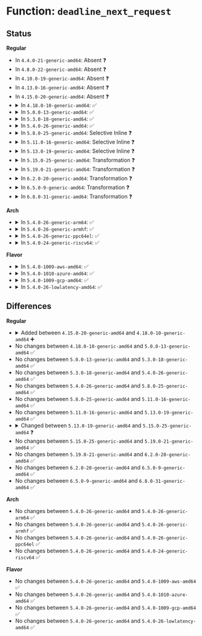 # Function: <code>deadline_next_request</code>

## Status
<b>Regular</b>
<ul>
<li>
In <code>4.4.0-21-generic-amd64</code>: Absent ❓
</li>
<li>
In <code>4.8.0-22-generic-amd64</code>: Absent ❓
</li>
<li>
In <code>4.10.0-19-generic-amd64</code>: Absent ❓
</li>
<li>
In <code>4.13.0-16-generic-amd64</code>: Absent ❓
</li>
<li>
In <code>4.15.0-20-generic-amd64</code>: Absent ❓
</li>
<li>
<details>
<summary>In <code>4.18.0-10-generic-amd64</code>: ✅</summary>

```c
struct request * deadline_next_request(struct deadline_data * dd, int data_dir)
```

```json
{
  "name": "deadline_next_request",
  "collision_type": "Unique Static",
  "inline_type": "No",
  "funcs": [
    {
      "addr": 18446744071583750560,
      "name": "deadline_next_request",
      "external": false,
      "loc": "block/deadline-iosched.c:279",
      "file": "block/deadline-iosched.c",
      "inline": "seen, unknown",
      "caller_inline": [],
      "caller_func": [
        "block/deadline-iosched.c:deadline_dispatch_requests",
        "block/deadline-iosched.c:deadline_dispatch_requests",
        "block/deadline-iosched.c:deadline_dispatch_requests"
      ]
    }
  ],
  "symbols": [
    {
      "addr": 18446744071583750560,
      "name": "deadline_next_request",
      "section": ".text",
      "bind": "STB_LOCAL",
      "size": 163
    }
  ]
}
```
</details>
</li>
<li>
<details>
<summary>In <code>5.0.0-13-generic-amd64</code>: ✅</summary>

```c
struct request * deadline_next_request(struct deadline_data * dd, int data_dir)
```

```json
{
  "name": "deadline_next_request",
  "collision_type": "Unique Static",
  "inline_type": "No",
  "funcs": [
    {
      "addr": 18446744071583858928,
      "name": "deadline_next_request",
      "external": false,
      "loc": "block/mq-deadline.c:236",
      "file": "block/mq-deadline.c",
      "inline": "seen, unknown",
      "caller_inline": [],
      "caller_func": [
        "block/mq-deadline.c:dd_dispatch_request",
        "block/mq-deadline.c:dd_dispatch_request",
        "block/mq-deadline.c:dd_dispatch_request"
      ]
    }
  ],
  "symbols": [
    {
      "addr": 18446744071583858928,
      "name": "deadline_next_request",
      "section": ".text",
      "bind": "STB_LOCAL",
      "size": 201
    }
  ]
}
```
</details>
</li>
<li>
<details>
<summary>In <code>5.3.0-18-generic-amd64</code>: ✅</summary>

```c
struct request * deadline_next_request(struct deadline_data * dd, int data_dir)
```

```json
{
  "name": "deadline_next_request",
  "collision_type": "Unique Static",
  "inline_type": "No",
  "funcs": [
    {
      "addr": 18446744071584049552,
      "name": "deadline_next_request",
      "external": false,
      "loc": "block/mq-deadline.c:237",
      "file": "block/mq-deadline.c",
      "inline": "seen, unknown",
      "caller_inline": [],
      "caller_func": [
        "block/mq-deadline.c:dd_dispatch_request",
        "block/mq-deadline.c:dd_dispatch_request",
        "block/mq-deadline.c:dd_dispatch_request"
      ]
    }
  ],
  "symbols": [
    {
      "addr": 18446744071584049552,
      "name": "deadline_next_request",
      "section": ".text",
      "bind": "STB_LOCAL",
      "size": 221
    }
  ]
}
```
</details>
</li>
<li>
<details>
<summary>In <code>5.4.0-26-generic-amd64</code>: ✅</summary>

```c
struct request * deadline_next_request(struct deadline_data * dd, int data_dir)
```

```json
{
  "name": "deadline_next_request",
  "collision_type": "Unique Static",
  "inline_type": "No",
  "funcs": [
    {
      "addr": 18446744071584172096,
      "name": "deadline_next_request",
      "external": false,
      "loc": "block/mq-deadline.c:237",
      "file": "block/mq-deadline.c",
      "inline": "seen, unknown",
      "caller_inline": [],
      "caller_func": [
        "block/mq-deadline.c:dd_dispatch_request",
        "block/mq-deadline.c:dd_dispatch_request",
        "block/mq-deadline.c:dd_dispatch_request"
      ]
    }
  ],
  "symbols": [
    {
      "addr": 18446744071584172096,
      "name": "deadline_next_request",
      "section": ".text",
      "bind": "STB_LOCAL",
      "size": 221
    }
  ]
}
```
</details>
</li>
<li>
<details>
<summary>In <code>5.8.0-25-generic-amd64</code>: Selective Inline ❓</summary>

```c
struct request * deadline_next_request(struct deadline_data * dd, int data_dir)
```

```json
{
  "name": "deadline_next_request",
  "collision_type": "Unique Static",
  "inline_type": "Selective",
  "funcs": [
    {
      "addr": 18446744071584570809,
      "name": "deadline_next_request",
      "external": false,
      "loc": "block/mq-deadline.c:237",
      "file": "block/mq-deadline.c",
      "inline": "not declared, inlined",
      "caller_inline": [
        "block/mq-deadline.c:__dd_dispatch_request"
      ],
      "caller_func": [
        "block/mq-deadline.c:__dd_dispatch_request",
        "block/mq-deadline.c:__dd_dispatch_request"
      ]
    }
  ],
  "symbols": [
    {
      "addr": 18446744071584569056,
      "name": "deadline_next_request",
      "section": ".text",
      "bind": "STB_LOCAL",
      "size": 185
    }
  ]
}
```
</details>
</li>
<li>
<details>
<summary>In <code>5.11.0-16-generic-amd64</code>: Selective Inline ❓</summary>

```c
struct request * deadline_next_request(struct deadline_data * dd, int data_dir)
```

```json
{
  "name": "deadline_next_request",
  "collision_type": "Unique Static",
  "inline_type": "Selective",
  "funcs": [
    {
      "addr": 18446744071584689081,
      "name": "deadline_next_request",
      "external": false,
      "loc": "block/mq-deadline.c:237",
      "file": "block/mq-deadline.c",
      "inline": "not declared, inlined",
      "caller_inline": [
        "block/mq-deadline.c:__dd_dispatch_request"
      ],
      "caller_func": [
        "block/mq-deadline.c:__dd_dispatch_request",
        "block/mq-deadline.c:__dd_dispatch_request"
      ]
    }
  ],
  "symbols": [
    {
      "addr": 18446744071584687312,
      "name": "deadline_next_request",
      "section": ".text",
      "bind": "STB_LOCAL",
      "size": 198
    }
  ]
}
```
</details>
</li>
<li>
<details>
<summary>In <code>5.13.0-19-generic-amd64</code>: Selective Inline ❓</summary>

```c
struct request * deadline_next_request(struct deadline_data * dd, int data_dir)
```

```json
{
  "name": "deadline_next_request",
  "collision_type": "Unique Static",
  "inline_type": "Selective",
  "funcs": [
    {
      "addr": 18446744071584717273,
      "name": "deadline_next_request",
      "external": false,
      "loc": "block/mq-deadline.c:239",
      "file": "block/mq-deadline.c",
      "inline": "not declared, inlined",
      "caller_inline": [
        "block/mq-deadline.c:__dd_dispatch_request"
      ],
      "caller_func": [
        "block/mq-deadline.c:__dd_dispatch_request",
        "block/mq-deadline.c:__dd_dispatch_request"
      ]
    }
  ],
  "symbols": [
    {
      "addr": 18446744071584715184,
      "name": "deadline_next_request",
      "section": ".text",
      "bind": "STB_LOCAL",
      "size": 198
    }
  ]
}
```
</details>
</li>
<li>
<details>
<summary>In <code>5.15.0-25-generic-amd64</code>: Transformation ❓</summary>

```c
struct request * deadline_next_request(struct deadline_data * dd, struct dd_per_prio * per_prio, enum dd_data_dir data_dir)
```

```json
{
  "name": "deadline_next_request",
  "collision_type": "Unique Static",
  "inline_type": "No",
  "funcs": [
    {
      "addr": 0,
      "name": "deadline_next_request",
      "external": false,
      "loc": "block/mq-deadline.c:330",
      "file": "block/mq-deadline.c",
      "inline": "seen, unknown",
      "caller_inline": [],
      "caller_func": [
        "block/mq-deadline.c:__dd_dispatch_request",
        "block/mq-deadline.c:__dd_dispatch_request"
      ]
    }
  ],
  "symbols": [
    {
      "addr": 18446744071585142656,
      "name": "deadline_next_request",
      "section": ".text",
      "bind": "STB_LOCAL",
      "size": 215
    },
    {
      "addr": 18446744071592320897,
      "name": "deadline_next_request.cold",
      "section": ".text",
      "bind": "STB_LOCAL",
      "size": 29
    }
  ]
}
```
</details>
</li>
<li>
<details>
<summary>In <code>5.19.0-21-generic-amd64</code>: Transformation ❓</summary>

```c
struct request * deadline_next_request(struct deadline_data * dd, struct dd_per_prio * per_prio, enum dd_data_dir data_dir)
```

```json
{
  "name": "deadline_next_request",
  "collision_type": "Unique Static",
  "inline_type": "No",
  "funcs": [
    {
      "addr": 0,
      "name": "deadline_next_request",
      "external": false,
      "loc": "block/mq-deadline.c:319",
      "file": "block/mq-deadline.c",
      "inline": "seen, unknown",
      "caller_inline": [],
      "caller_func": [
        "block/mq-deadline.c:__dd_dispatch_request",
        "block/mq-deadline.c:__dd_dispatch_request"
      ]
    }
  ],
  "symbols": [
    {
      "addr": 18446744071585874032,
      "name": "deadline_next_request",
      "section": ".text",
      "bind": "STB_LOCAL",
      "size": 271
    },
    {
      "addr": 18446744071594105451,
      "name": "deadline_next_request.cold",
      "section": ".text",
      "bind": "STB_LOCAL",
      "size": 29
    }
  ]
}
```
</details>
</li>
<li>
<details>
<summary>In <code>6.2.0-20-generic-amd64</code>: Transformation ❓</summary>

```c
struct request * deadline_next_request(struct deadline_data * dd, struct dd_per_prio * per_prio, enum dd_data_dir data_dir)
```

```json
{
  "name": "deadline_next_request",
  "collision_type": "Unique Static",
  "inline_type": "No",
  "funcs": [
    {
      "addr": 0,
      "name": "deadline_next_request",
      "external": false,
      "loc": "block/mq-deadline.c:371",
      "file": "block/mq-deadline.c",
      "inline": "seen, unknown",
      "caller_inline": [],
      "caller_func": [
        "block/mq-deadline.c:__dd_dispatch_request",
        "block/mq-deadline.c:__dd_dispatch_request"
      ]
    }
  ],
  "symbols": [
    {
      "addr": 18446744071586659072,
      "name": "deadline_next_request",
      "section": ".text",
      "bind": "STB_LOCAL",
      "size": 382
    },
    {
      "addr": 18446744071596109745,
      "name": "deadline_next_request.cold",
      "section": ".text",
      "bind": "STB_LOCAL",
      "size": 29
    }
  ]
}
```
</details>
</li>
<li>
<details>
<summary>In <code>6.5.0-9-generic-amd64</code>: Transformation ❓</summary>

```c
struct request * deadline_next_request(struct deadline_data * dd, struct dd_per_prio * per_prio, enum dd_data_dir data_dir)
```

```json
{
  "name": "deadline_next_request",
  "collision_type": "Unique Static",
  "inline_type": "No",
  "funcs": [
    {
      "addr": 0,
      "name": "deadline_next_request",
      "external": false,
      "loc": "block/mq-deadline.c:390",
      "file": "block/mq-deadline.c",
      "inline": "seen, unknown",
      "caller_inline": [],
      "caller_func": [
        "block/mq-deadline.c:__dd_dispatch_request",
        "block/mq-deadline.c:__dd_dispatch_request"
      ]
    }
  ],
  "symbols": [
    {
      "addr": 18446744071586918480,
      "name": "deadline_next_request",
      "section": ".text",
      "bind": "STB_LOCAL",
      "size": 681
    },
    {
      "addr": 18446744071596633817,
      "name": "deadline_next_request.cold",
      "section": ".text",
      "bind": "STB_LOCAL",
      "size": 82
    }
  ]
}
```
</details>
</li>
<li>
<details>
<summary>In <code>6.8.0-31-generic-amd64</code>: Transformation ❓</summary>

```c
struct request * deadline_next_request(struct deadline_data * dd, struct dd_per_prio * per_prio, enum dd_data_dir data_dir)
```

```json
{
  "name": "deadline_next_request",
  "collision_type": "Unique Static",
  "inline_type": "No",
  "funcs": [
    {
      "addr": 0,
      "name": "deadline_next_request",
      "external": false,
      "loc": "block/mq-deadline.c:390",
      "file": "block/mq-deadline.c",
      "inline": "seen, unknown",
      "caller_inline": [],
      "caller_func": [
        "block/mq-deadline.c:__dd_dispatch_request",
        "block/mq-deadline.c:__dd_dispatch_request"
      ]
    }
  ],
  "symbols": [
    {
      "addr": 18446744071587195872,
      "name": "deadline_next_request",
      "section": ".text",
      "bind": "STB_LOCAL",
      "size": 683
    },
    {
      "addr": 18446744071597540052,
      "name": "deadline_next_request.cold",
      "section": ".text",
      "bind": "STB_LOCAL",
      "size": 216
    }
  ]
}
```
</details>
</li>
</ul>
<b>Arch</b>
<ul>
<li>
<details>
<summary>In <code>5.4.0-26-generic-arm64</code>: ✅</summary>

```c
struct request * deadline_next_request(struct deadline_data * dd, int data_dir)
```

```json
{
  "name": "deadline_next_request",
  "collision_type": "Unique Static",
  "inline_type": "No",
  "funcs": [
    {
      "addr": 18446603336496026768,
      "name": "deadline_next_request",
      "external": false,
      "loc": "block/mq-deadline.c:237",
      "file": "block/mq-deadline.c",
      "inline": "seen, unknown",
      "caller_inline": [],
      "caller_func": [
        "block/mq-deadline.c:dd_dispatch_request",
        "block/mq-deadline.c:dd_dispatch_request",
        "block/mq-deadline.c:dd_dispatch_request"
      ]
    }
  ],
  "symbols": [
    {
      "addr": 18446603336496026768,
      "name": "deadline_next_request",
      "section": ".text",
      "bind": "STB_LOCAL",
      "size": 388
    }
  ]
}
```
</details>
</li>
<li>
<details>
<summary>In <code>5.4.0-26-generic-armhf</code>: ✅</summary>

```c
struct request * deadline_next_request(struct deadline_data * dd, int data_dir)
```

```json
{
  "name": "deadline_next_request",
  "collision_type": "Unique Static",
  "inline_type": "No",
  "funcs": [
    {
      "addr": 3229368300,
      "name": "deadline_next_request",
      "external": false,
      "loc": "block/mq-deadline.c:237",
      "file": "block/mq-deadline.c",
      "inline": "seen, unknown",
      "caller_inline": [],
      "caller_func": [
        "block/mq-deadline.c:dd_dispatch_request",
        "block/mq-deadline.c:dd_dispatch_request",
        "block/mq-deadline.c:dd_dispatch_request"
      ]
    }
  ],
  "symbols": [
    {
      "addr": 3229368300,
      "name": "deadline_next_request",
      "section": ".text",
      "bind": "STB_LOCAL",
      "size": 280
    }
  ]
}
```
</details>
</li>
<li>
<details>
<summary>In <code>5.4.0-26-generic-ppc64el</code>: ✅</summary>

```c
struct request * deadline_next_request(struct deadline_data * dd, int data_dir)
```

```json
{
  "name": "deadline_next_request",
  "collision_type": "Unique Static",
  "inline_type": "No",
  "funcs": [
    {
      "addr": 13835058055290260608,
      "name": "deadline_next_request",
      "external": false,
      "loc": "block/mq-deadline.c:237",
      "file": "block/mq-deadline.c",
      "inline": "seen, unknown",
      "caller_inline": [],
      "caller_func": [
        "block/mq-deadline.c:dd_dispatch_request",
        "block/mq-deadline.c:dd_dispatch_request",
        "block/mq-deadline.c:dd_dispatch_request"
      ]
    }
  ],
  "symbols": [
    {
      "addr": 13835058055290260608,
      "name": "deadline_next_request",
      "section": ".text",
      "bind": "STB_LOCAL",
      "size": 360
    }
  ]
}
```
</details>
</li>
<li>
<details>
<summary>In <code>5.4.0-24-generic-riscv64</code>: ✅</summary>

```c
struct request * deadline_next_request(struct deadline_data * dd, int data_dir)
```

```json
{
  "name": "deadline_next_request",
  "collision_type": "Unique Static",
  "inline_type": "No",
  "funcs": [
    {
      "addr": 18446743936275116520,
      "name": "deadline_next_request",
      "external": false,
      "loc": "block/mq-deadline.c:237",
      "file": "block/mq-deadline.c",
      "inline": "seen, unknown",
      "caller_inline": [],
      "caller_func": [
        "block/mq-deadline.c:dd_dispatch_request",
        "block/mq-deadline.c:dd_dispatch_request",
        "block/mq-deadline.c:dd_dispatch_request"
      ]
    }
  ],
  "symbols": [
    {
      "addr": 18446743936275116520,
      "name": "deadline_next_request",
      "section": ".text",
      "bind": "STB_LOCAL",
      "size": 320
    }
  ]
}
```
</details>
</li>
</ul>
<b>Flavor</b>
<ul>
<li>
<details>
<summary>In <code>5.4.0-1009-aws-amd64</code>: ✅</summary>

```c
struct request * deadline_next_request(struct deadline_data * dd, int data_dir)
```

```json
{
  "name": "deadline_next_request",
  "collision_type": "Unique Static",
  "inline_type": "No",
  "funcs": [
    {
      "addr": 18446744071584140832,
      "name": "deadline_next_request",
      "external": false,
      "loc": "block/mq-deadline.c:237",
      "file": "block/mq-deadline.c",
      "inline": "seen, unknown",
      "caller_inline": [],
      "caller_func": [
        "block/mq-deadline.c:dd_dispatch_request",
        "block/mq-deadline.c:dd_dispatch_request",
        "block/mq-deadline.c:dd_dispatch_request"
      ]
    }
  ],
  "symbols": [
    {
      "addr": 18446744071584140832,
      "name": "deadline_next_request",
      "section": ".text",
      "bind": "STB_LOCAL",
      "size": 221
    }
  ]
}
```
</details>
</li>
<li>
<details>
<summary>In <code>5.4.0-1010-azure-amd64</code>: ✅</summary>

```c
struct request * deadline_next_request(struct deadline_data * dd, int data_dir)
```

```json
{
  "name": "deadline_next_request",
  "collision_type": "Unique Static",
  "inline_type": "No",
  "funcs": [
    {
      "addr": 18446744071584076368,
      "name": "deadline_next_request",
      "external": false,
      "loc": "block/mq-deadline.c:237",
      "file": "block/mq-deadline.c",
      "inline": "seen, unknown",
      "caller_inline": [],
      "caller_func": [
        "block/mq-deadline.c:dd_dispatch_request",
        "block/mq-deadline.c:dd_dispatch_request",
        "block/mq-deadline.c:dd_dispatch_request"
      ]
    }
  ],
  "symbols": [
    {
      "addr": 18446744071584076368,
      "name": "deadline_next_request",
      "section": ".text",
      "bind": "STB_LOCAL",
      "size": 221
    }
  ]
}
```
</details>
</li>
<li>
<details>
<summary>In <code>5.4.0-1009-gcp-amd64</code>: ✅</summary>

```c
struct request * deadline_next_request(struct deadline_data * dd, int data_dir)
```

```json
{
  "name": "deadline_next_request",
  "collision_type": "Unique Static",
  "inline_type": "No",
  "funcs": [
    {
      "addr": 18446744071584124592,
      "name": "deadline_next_request",
      "external": false,
      "loc": "block/mq-deadline.c:237",
      "file": "block/mq-deadline.c",
      "inline": "seen, unknown",
      "caller_inline": [],
      "caller_func": [
        "block/mq-deadline.c:dd_dispatch_request",
        "block/mq-deadline.c:dd_dispatch_request",
        "block/mq-deadline.c:dd_dispatch_request"
      ]
    }
  ],
  "symbols": [
    {
      "addr": 18446744071584124592,
      "name": "deadline_next_request",
      "section": ".text",
      "bind": "STB_LOCAL",
      "size": 221
    }
  ]
}
```
</details>
</li>
<li>
<details>
<summary>In <code>5.4.0-26-lowlatency-amd64</code>: ✅</summary>

```c
struct request * deadline_next_request(struct deadline_data * dd, int data_dir)
```

```json
{
  "name": "deadline_next_request",
  "collision_type": "Unique Static",
  "inline_type": "No",
  "funcs": [
    {
      "addr": 18446744071584228944,
      "name": "deadline_next_request",
      "external": false,
      "loc": "block/mq-deadline.c:237",
      "file": "block/mq-deadline.c",
      "inline": "seen, unknown",
      "caller_inline": [],
      "caller_func": [
        "block/mq-deadline.c:dd_dispatch_request",
        "block/mq-deadline.c:dd_dispatch_request",
        "block/mq-deadline.c:dd_dispatch_request"
      ]
    }
  ],
  "symbols": [
    {
      "addr": 18446744071584228944,
      "name": "deadline_next_request",
      "section": ".text",
      "bind": "STB_LOCAL",
      "size": 221
    }
  ]
}
```
</details>
</li>
</ul>

## Differences
<b>Regular</b>
<ul>
<li>
<details>
<summary>Added between <code>4.15.0-20-generic-amd64</code> and <code>4.18.0-10-generic-amd64</code> ➕</summary>

```c
struct request * deadline_next_request(struct deadline_data * dd, int data_dir)
```
</details>
</li>
<li>
No changes between <code>4.18.0-10-generic-amd64</code> and <code>5.0.0-13-generic-amd64</code> ✅
</li>
<li>
No changes between <code>5.0.0-13-generic-amd64</code> and <code>5.3.0-18-generic-amd64</code> ✅
</li>
<li>
No changes between <code>5.3.0-18-generic-amd64</code> and <code>5.4.0-26-generic-amd64</code> ✅
</li>
<li>
No changes between <code>5.4.0-26-generic-amd64</code> and <code>5.8.0-25-generic-amd64</code> ✅
</li>
<li>
No changes between <code>5.8.0-25-generic-amd64</code> and <code>5.11.0-16-generic-amd64</code> ✅
</li>
<li>
No changes between <code>5.11.0-16-generic-amd64</code> and <code>5.13.0-19-generic-amd64</code> ✅
</li>
<li>
<details>
<summary>Changed between <code>5.13.0-19-generic-amd64</code> and <code>5.15.0-25-generic-amd64</code> ❓</summary>
<ul>
<li>
<b>Param added. </b>
<code>struct dd_per_prio * per_prio</code>
</li>
<li>
<b>Param reordered. </b>
<code>dd, data_dir</code> ➡️ <code>dd, per_prio, data_dir</code>
</li>
<li>
<b>Param type changed. </b>
<code>int data_dir</code> ➡️ <code>enum dd_data_dir data_dir</code>
</li>
</ul>
</details>
</li>
<li>
No changes between <code>5.15.0-25-generic-amd64</code> and <code>5.19.0-21-generic-amd64</code> ✅
</li>
<li>
No changes between <code>5.19.0-21-generic-amd64</code> and <code>6.2.0-20-generic-amd64</code> ✅
</li>
<li>
No changes between <code>6.2.0-20-generic-amd64</code> and <code>6.5.0-9-generic-amd64</code> ✅
</li>
<li>
No changes between <code>6.5.0-9-generic-amd64</code> and <code>6.8.0-31-generic-amd64</code> ✅
</li>
</ul>
<b>Arch</b>
<ul>
<li>
No changes between <code>5.4.0-26-generic-amd64</code> and <code>5.4.0-26-generic-arm64</code> ✅
</li>
<li>
No changes between <code>5.4.0-26-generic-amd64</code> and <code>5.4.0-26-generic-armhf</code> ✅
</li>
<li>
No changes between <code>5.4.0-26-generic-amd64</code> and <code>5.4.0-26-generic-ppc64el</code> ✅
</li>
<li>
No changes between <code>5.4.0-26-generic-amd64</code> and <code>5.4.0-24-generic-riscv64</code> ✅
</li>
</ul>
<b>Flavor</b>
<ul>
<li>
No changes between <code>5.4.0-26-generic-amd64</code> and <code>5.4.0-1009-aws-amd64</code> ✅
</li>
<li>
No changes between <code>5.4.0-26-generic-amd64</code> and <code>5.4.0-1010-azure-amd64</code> ✅
</li>
<li>
No changes between <code>5.4.0-26-generic-amd64</code> and <code>5.4.0-1009-gcp-amd64</code> ✅
</li>
<li>
No changes between <code>5.4.0-26-generic-amd64</code> and <code>5.4.0-26-lowlatency-amd64</code> ✅
</li>
</ul>
